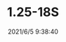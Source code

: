 ﻿---
layout: post 
title: 1.25-18S
tags: 
categories: wire-harness
overview: 
series: 
part_number: 0536-1
thumb_img: 
small_img: static/202106/536-20210605.jpg
date: 2021/6/5 9:38:40
---



